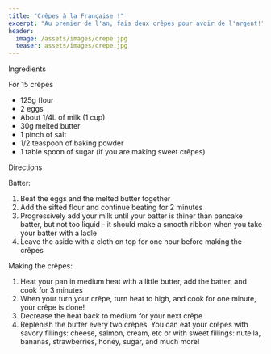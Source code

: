 ```yaml
---
title: "Crêpes à la Française !"
excerpt: "Au premier de l'an, fais deux crêpes pour avoir de l'argent!"
header:
  image: /assets/images/crepe.jpg
  teaser: assets/images/crepe.jpg
---
```


Ingredients

For 15 crêpes  
* 125g flour 
* 2 eggs 
* About 1/4L of milk (1 cup)
* 30g melted butter 
* 1 pinch of salt
* 1/2 teaspoon of baking powder 
* 1 table spoon of sugar (if you are making sweet crêpes)

Directions

Batter: 
1. Beat the eggs and the melted butter together 
2. Add the sifted flour and continue beating for 2 minutes 
3. Progressively add your milk until your batter is thiner than pancake batter, but not too liquid - it should make a smooth ribbon when you take your batter with a ladle 
4. Leave the aside with a cloth on top for one hour before making the crêpes 

Making the crêpes: 
1. Heat your pan in medium heat with a little butter, add the batter, and cook for 3 minutes
2. When your turn your crêpe, turn heat to high, and cook for one minute, your crêpe is done!  
3. Decrease the heat back to medium for your next crêpe
4. Replenish the butter every two crêpes 
You can eat your crêpes with savory fillings: cheese, salmon, cream, etc or with sweet fillings: nutella, bananas, strawberries, honey, sugar, and much more! 

